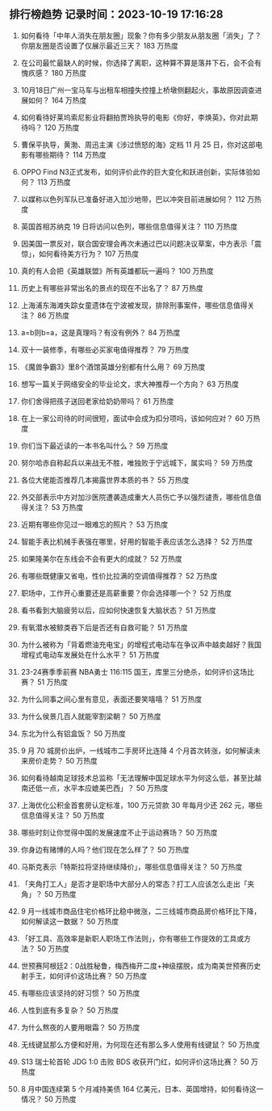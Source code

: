 
## 排行榜趋势 记录时间：2023-10-19 17:16:28
  
  1. 如何看待「中年人消失在朋友圈」现象？你有多少朋友从朋友圈「消失」了？你朋友圈是否设置了仅展示最近三天？ 183 万热度
    
  2. 在公司最忙最缺人的时候，你选择了离职，这种算不算是落井下石，会不会有愧疚感？ 180 万热度
    
  3. 10月18日广州一宝马车与出租车相撞失控撞上桥墩侧翻起火，事故原因调查进展如何？ 164 万热度
    
  4. 如何看待好莱坞索尼影业将翻拍贾玲执导的电影《你好，李焕英》，你对此期待吗？ 120 万热度
    
  5. 曹保平执导，黄渤、周迅主演《涉过愤怒的海》定档 11 月 25 日，你对这部电影有哪些期待？ 114 万热度
    
  6. OPPO Find N3正式发布，如何评价此作的巨大变化和跃进创新，实际体验如何？ 113 万热度
    
  7. 以媒称以色列军队已准备好进入加沙地带，巴以冲突目前进展如何？ 112 万热度
    
  8. 英国首相苏纳克 19 日将访问以色列，哪些信息值得关注？ 110 万热度
    
  9. 因美国一票反对，联合国安理会再次未通过巴以问题决议草案，中方表示「震惊」，如何看待美方行为？ 107 万热度
    
  10. 真的有人会把《英雄联盟》所有英雄都玩一遍吗？ 100 万热度
    
  11. 历史上有哪些非常出名的景点的现在不出名了？ 87 万热度
    
  12. 上海浦东海滩失踪女童遗体在宁波被发现，排除刑事案件，哪些信息值得关注？ 86 万热度
    
  13. a=b则b=a，这是真理吗？有没有例外？ 84 万热度
    
  14. 双十一装修季，有哪些必买家电值得推荐？ 79 万热度
    
  15. 《魔兽争霸3》里8个酒馆英雄分别都有什么用？ 69 万热度
    
  16. 想写一篇关于网络安全的毕业论文，求大神推荐一个方向？ 63 万热度
    
  17. 你们舍得把孩子送回老家给奶奶带吗？ 61 万热度
    
  18. 在上一家公司待的时间很短，面试中会成为扣分项吗，该如何应对？ 60 万热度
    
  19. 你们当下最近读的一本书名叫什么？ 59 万热度
    
  20. 努尔哈赤自称起兵以来战无不胜，唯独败于宁远城下，属实吗？ 59 万热度
    
  21. 各位大佬能否推荐几本揭露世界本质的书？ 55 万热度
    
  22. 外交部表示中方对加沙医院遭袭造成重大人员伤亡予以强烈谴责，哪些信息值得关注？ 53 万热度
    
  23. 近期有哪些你见过一眼难忘的照片？ 53 万热度
    
  24. 智能手表比机械手表强在哪里，好用的智能手表应该怎么选择？ 52 万热度
    
  25. 如果隆美尔在东线会不会有更大的成就？ 52 万热度
    
  26. 有哪些既健康又省电，性价比拉满的空调值得推荐？ 52 万热度
    
  27. 职场中，工作开心重要还是高薪重要？你会选择哪一个？ 52 万热度
    
  28. 看书看到大脑疲劳以后，应如何快速恢复大脑状态？ 51 万热度
    
  29. 有氧潜水被鲸类吞下后是否还有自救可能？ 51 万热度
    
  30. 为什么被称为「背着燃油充电宝」的增程式电动车在争议声中越卖越好？我国增程式电动车发展处在什么水平？ 51 万热度
    
  31. 23-24赛季季前赛 NBA勇士 116:115 国王，库里三分绝杀，如何评价这场比赛？ 51 万热度
    
  32. 为什么同事之间心里有意见，表面还要笑嘻嘻？ 51 万热度
    
  33. 为什么侯景几百人就能宰割梁朝？ 50 万热度
    
  34. 东北为什么有铝盒饭？ 50 万热度
    
  35. 9 月 70 城房价出炉，一线城市二手房环比连降 4 个月首次转涨，如何解读未来房价走势？ 50 万热度
    
  36. 如何看待越南足球技术总监称「无法理解中国足球水平为何这么低，甚至比越南还低一点，水平本应媲美巴西」？ 50 万热度
    
  37. 上海优化公积金首套房认定标准，100 万元贷款 30 年每月少还 262 元，哪些信息值得关注？ 50 万热度
    
  38. 哪些时刻让你觉得中国的发展速度不止于运动赛场？ 50 万热度
    
  39. 你身边有赌博的人吗？他们现在怎么样了？ 50 万热度
    
  40. 马斯克表示「特斯拉将坚持继续降价」，哪些信息值得关注？ 50 万热度
    
  41. 「夹角打工人」是否才是职场中大部分人的常态？打工人应该怎么走出「夹角」？ 50 万热度
    
  42. 9 月一线城市商品住宅价格环比稳中微涨，二三线城市商品房价格环比下降，如何解读这一数据？ 50 万热度
    
  43. 「好工具、高效率是新职人职场工作法则」，你有哪些工作提效的工具或方法？ 50 万热度
    
  44. 世预赛阿根廷2：0战胜秘鲁，梅西梅开二度+神级摆脱，成为南美世预赛历史射手王，如何评价这场比赛？ 50 万热度
    
  45. 有哪些应该坚持的好习惯？ 50 万热度
    
  46. 人性到底有多复杂？ 50 万热度
    
  47. 为什么熬夜的人要用眼霜？ 50 万热度
    
  48. 无线键鼠那么方便和好用，为何现在还有那么多人使用有线键鼠？ 50 万热度
    
  49. S13 瑞士轮首轮 JDG 1:0 击败 BDS 收获开门红，如何评价这场比赛？ 50 万热度
    
  50. 8 月中国连续第 5 个月减持美债 164 亿美元，日本、英国增持，如何看待这一情况？ 50 万热度
    